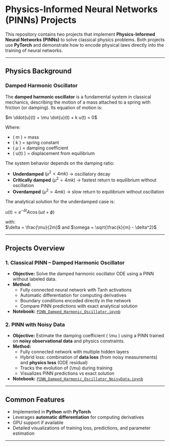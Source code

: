 # Physics-Informed Neural Networks (PINNs) Projects

This repository contains two projects that implement **Physics-Informed Neural Networks (PINNs)** to solve classical physics problems. Both projects use **PyTorch** and demonstrate how to encode physical laws directly into the training of neural networks.

---

## Physics Background

### Damped Harmonic Oscillator
The **damped harmonic oscillator** is a fundamental system in classical mechanics, describing the motion of a mass attached to a spring with friction (or damping). Its equation of motion is:


$m \ddot{u}(t) + \mu \dot{u}(t) + k u(t) = 0$


Where:  
- \( m \) = mass  
- \( k \) = spring constant  
- \( $\mu$ \) = damping coefficient  
- \( u(t) \) = displacement from equilibrium  

The system behavior depends on the damping ratio:  
- **Underdamped** $(\mu^2 < 4mk)$ → oscillatory decay  
- **Critically damped** $(\mu^2 = 4mk)$ → fastest return to equilibrium without oscillation  
- **Overdamped** $(\mu^2 > 4mk)$ → slow return to equilibrium without oscillation  

The analytical solution for the underdamped case is:


$u(t) = e^{-\delta t} A \cos(\omega t + \phi)$


with:  
$\delta = \frac{\mu}{2m}$ and $\omega = \sqrt{\frac{k}{m} - \delta^2}$

---

## Projects Overview

### 1. Classical PINN – Damped Harmonic Oscillator
- **Objective:** Solve the damped harmonic oscillator ODE using a PINN without labeled data.  
- **Method:**
  - Fully connected neural network with Tanh activations
  - Automatic differentiation for computing derivatives
  - Boundary conditions encoded directly in the network
  - Compare PINN predictions with exact analytical solution  
- **Notebook:** [`PINN_Damped_Harmonic_Oscillator.ipynb`](./PINN_Damped_Harmonic_Oscillator.ipynb)

### 2. PINN with Noisy Data
- **Objective:** Estimate the damping coefficient \( \mu \) using a PINN trained on **noisy observational data** and physics constraints.  
- **Method:**
  - Fully connected network with multiple hidden layers
  - Hybrid loss: combination of **data loss** (from noisy measurements) and **physics loss** (ODE residual)
  - Tracks the evolution of \(\mu\) during training
  - Visualizes PINN predictions vs exact solution  
- **Notebook:** [`PINN_Damped_Harmonic_Oscillator_NoisyData.ipynb`](./PINN_Damped_Harmonic_Oscillator_NoisyData.ipynb)

---

## Common Features
- Implemented in **Python** with **PyTorch**
- Leverages **automatic differentiation** for computing derivatives
- GPU support if available
- Detailed visualizations of training loss, predictions, and parameter estimation

---
